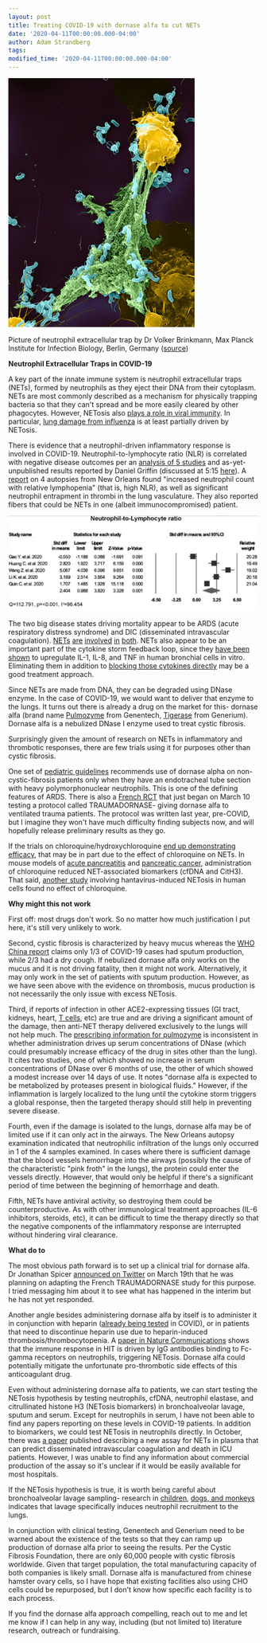 ```yaml
--- 
layout: post 
title: Treating COVID-19 with dornase alfa to cut NETs
date: '2020-04-11T00:00:00.000-04:00' 
author: Adam Strandberg 
tags:
modified_time: '2020-04-11T00:00:00.000-04:00'
---
```


![](/assets/neutrophil_extracellular_trap)

Picture of neutrophil extracellular trap by Dr Volker Brinkmann, Max Planck Institute for Infection Biology, Berlin, Germany ([source](https://www.ahajournals.org/doi/10.1161/ATVBAHA.119.312463))

**Neutrophil Extracellular Traps in COVID-19**

A key part of the innate immune system is neutrophil extracellular traps (NETs), formed by neutrophils as they eject their DNA from their cytoplasm. NETs are most commonly described as a mechanism for physically trapping bacteria so that they can't spread and be more easily cleared by other phagocytes. However, NETosis also [plays a role in viral immunity](https://www.ncbi.nlm.nih.gov/pmc/articles/PMC5027205/). In particular, [lung damage from influenza](https://ajp.amjpathol.org/article/S0002-9440%2811%2900329-4/pdf) is at least partially driven by NETosis.

There is evidence that a neutrophil-driven inflammatory response is involved in COVID-19. Neutrophil-to-lymphocyte ratio (NLR) is correlated with negative disease outcomes per an [analysis of 5 studies](https://onlinelibrary.wiley.com/doi/10.1002/jmv.25819) and as-yet-unpublished results reported by Daniel Griffin (discussed at 5:15 [here](https://www.microbe.tv/twiv/twiv-595/)). A [report](https://www.medrxiv.org/content/10.1101/2020.04.06.20050575v1.full.pdf) on 4 autopsies from New Orleans found "increased neutrophil count with relative lymphopenia" (that is, high NLR), as well as significant neutrophil entrapment in thrombi in the lung vasculature. They also reported fibers that could be NETs in one (albeit immunocompromised) patient.

![](/assets/nlr_ratio_covid)

The two big disease states driving mortality appear to be ARDS (acute respiratory distress syndrome) and DIC (disseminated intravascular coagulation). [NETs](https://anesthesiology.pubs.asahq.org/article.aspx?articleid=2111045) [are](https://www.ncbi.nlm.nih.gov/pmc/articles/PMC6307268/) [involved](https://www.ncbi.nlm.nih.gov/pmc/articles/PMC6812439/) [in](https://www.ncbi.nlm.nih.gov/pubmed/27488091) [both](https://www.thrombosisresearch.com/article/S0049-3848%2819%2930438-4/fulltext). NETs also appear to be an important part of the cytokine storm feedback loop, since they [have been shown](https://journals.physiology.org/doi/abs/10.1152/ajplung.00144.2019) to upregulate IL-1, IL-8, and TNF in human bronchial cells in vitro. Eliminating them in addition to [blocking those cytokines directly](https://blogs.sciencemag.org/pipeline/archives/2020/04/09/more-therapeutic-ideas-for-the-coronavirus-too-much-inflammation) may be a good treatment approach.

Since NETs are made from DNA, they can be degraded using DNase enzyme. In the case of COVID-19, we would want to deliver that enzyme to the lungs. It turns out there is already a drug on the market for this- dornase alfa (brand name [Pulmozyme](https://www.pulmozyme.com/patient/about-pulmozyme/why-is-pulmozyme-important.html) from Genentech, [Tigerase](http://www.generium.ru/en/products/tigerase/) from Generium). Dornase alfa is a nebulized DNase I enzyme used to treat cystic fibrosis.

Surprisingly given the amount of research on NETs in inflammatory and thrombotic responses, there are few trials using it for purposes other than cystic fibrosis.

One set of [pediatric guidelines](https://journals.sagepub.com/doi/abs/10.1177/0018578719836644) recommends use of dornase alpha on non-cystic-fibrosis patients only when they have an endotracheal tube section with heavy polymorphonuclear neutrophils. This is one of the defining features of ARDS. There is also a [French RCT](https://trialsjournal.biomedcentral.com/articles/10.1186/s13063-020-4141-6#Sec56) that just began on March 10 testing a protocol called TRAUMADORNASE- giving dornase alfa to ventilated trauma patients. The protocol was written last year, pre-COVID, but I imagine they won't have much difficulty finding subjects now, and will hopefully release preliminary results as they go.

If the trials on chloroquine/hydroxychloroquine [end up demonstrating efficacy](https://blogs.sciencemag.org/pipeline/archives/2020/04/06/hydroxychloroquine-update-for-april-6), that may be in part due to the effect of chloroquine on NETs. In mouse models of [acute pancreatitis](https://www.frontiersin.org/articles/10.3389/fimmu.2019.00028/full) and [pancreatic cancer](https://www.nature.com/articles/cgt201521), administration of chloroquine reduced NET-associated biomarkers (cfDNA and CitH3). That said, [another study](https://rupress.org/jem/article/211/7/1485/41609/2-integrin-mediates-hantavirus-induced-release-of) involving hantavirus-induced NETosis in human cells found no effect of chloroquine.

**Why might this not work**

First off: most drugs don't work. So no matter how much justification I put here, it's still very unlikely to work.

Second, cystic fibrosis is characterized by heavy mucus whereas the [WHO China report](https://www.who.int/docs/default-source/coronaviruse/who-china-joint-mission-on-covid-19-final-report.pdf) claims only 1/3 of COVID-19 cases had sputum production, while 2/3 had a dry cough. If nebulized dornase alfa only works on the mucus and it is not driving fatality, then it might not work. Alternatively, it may only work in the set of patients with sputum production. However, as we have seen above with the evidence on thrombosis, mucus production is not necessarily the only issue with excess NETosis.

Third, if reports of infection in other ACE2-expressing tissues (GI tract, kidneys, heart, [T cells](https://www.nature.com/articles/s41423-020-0424-9#ref-CR9), etc) are true and are driving a significant amount of the damage, then anti-NET therapy delivered exclusively to the lungs will not help much. The [prescribing information for pulmozyme](https://www.gene.com/download/pdf/pulmozyme_prescribing.pdf) is inconsistent in whether administration drives up serum concentrations of DNase (which could presumably increase efficacy of the drug in sites other than the lung). It cites two studies, one of which showed no increase in serum concentrations of DNase over 6 months of use, the other of which showed a modest increase over 14 days of use. It notes "dornase alfa is expected to be metabolized by proteases present in biological fluids."  However, if the inflammation is largely localized to the lung until the cytokine storm triggers a global response, then the targeted therapy should still help in preventing severe disease.

Fourth, even if the damage is isolated to the lungs, dornase alfa may be of limited use if it can only act in the airways. The New Orleans autopsy examination indicated that neutrophilic infiltration of the lungs only occurred in 1 of the 4 samples examined. In cases where there is sufficient damage that the blood vessels hemorrhage into the airways (possibly the cause of the characteristic "pink froth" in the lungs), the protein could enter the vessels directly. However, that would only be helpful if there's a significant period of time between the beginning of hemorrhage and death.

Fifth, NETs have antiviral activity, so destroying them could be counterproductive. As with other immunological treatment approaches (IL-6 inhibitors, steroids, etc), it can be difficult to time the therapy directly so that the negative components of the inflammatory response are interrupted without hindering viral clearance.

**What do to**

The most obvious path forward is to set up a clinical trial for dornase alfa. Dr Jonathan Spicer [announced on Twitter](https://twitter.com/DoctorJSpicer/status/1240601629914796032) on March 19th that he was planning on adapting the French TRAUMADORNASE study for this purpose. I tried messaging him about it to see what has happened in the interim but he has not yet responded.

Another angle besides administering dornase alfa by itself is to administer it in conjunction with heparin ([already being tested](https://onlinelibrary.wiley.com/doi/epdf/10.1111/jth.14821) in COVID), or in patients that need to discontinue heparin use due to heparin-induced thrombosis/thrombocytopenia. A [paper in Nature Communications](https://www.nature.com/articles/s41467-019-09160-7) shows that the immune response in HIT is driven by IgG antibodies binding to Fc-gamma receptors on neutrophils, triggering NETosis. Dornase alfa could potentially mitigate the unfortunate pro-thrombotic side effects of this anticoagulant drug.

Even without administering dornase alfa to patients, we can start testing the NETosis hypothesis by testing neutrophils, cfDNA, neutrophil elastase, and citrullinated histone H3 (NETosis biomarkers) in bronchoalveolar lavage, sputum and serum. Except for neutrophils in serum, I have not been able to find any papers reporting on these levels in COVID-19 patients. In addition to biomarkers, we could test NETosis in neutrophils directly. In October, there was [a paper](https://www.ncbi.nlm.nih.gov/pmc/articles/PMC6812439/) published describing a new assay for NETs in plasma that can predict disseminated intravascular coagulation and death in ICU patients. However, I was unable to find any information about commercial production of the assay so it's unclear if it would be easily available for most hospitals.

If the NETosis hypothesis is true, it is worth being careful about bronchoalveolar lavage sampling- research in [children](https://journal.chestnet.org/article/S0012-3692%2815%2942371-2/abstract), [dogs, and monkeys](https://www.atsjournals.org/doi/abs/10.1164/arrd.1980.122.2.239) indicates that lavage specifically induces neutrophil recruitment to the lungs.

In conjunction with clinical testing, Genentech and Generium need to be warned about the existence of the tests so that they can ramp up production of dornase alfa prior to seeing the results. Per the Cystic Fibrosis Foundation, there are only 60,000 people with cystic fibrosis worldwide. Given that target population, the total manufacturing capacity of both companies is likely small. Dornase alfa is manufactured from chinese hamster ovary cells, so I have hope that existing facilities also using CHO cells could be repurposed, but I don't know how specific each facility is to each process.

If you find the dornase alfa approach compelling, reach out to me and let me know if I can help in any way, including (but not limited to) literature research, outreach or fundraising.
